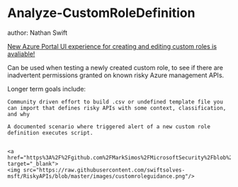 # Analyze-CustomRoleDefinition
author: Nathan Swift

[New Azure Portal UI experience for creating and editing custom roles is avaliable!](https://techcommunity.microsoft.com/t5/azure-active-directory-identity/creating-custom-roles-in-the-azure-portal-is-now-in-public/ba-p/1144697)

Can be used when testing a newly created custom role, to see if there are inadvertent permissions granted on known risky Azure management APIs. 

Longer term goals include:

    Community driven effort to build .csv or undefined template file you can import that defines risky APIs with some context, classification, and why

    A documented scenario where triggered alert of a new custom role definition executes script.


    <a href="https%3A%2F%2Fgithub.com%2FMarkSimos%2FMicrosoftSecurity%2Fblob%2Fmaster%2FAzure%20Security%20Compass%201.1%2FAzureSecurityCompassIndex.md" target="_blank">
    <img src="https://raw.githubusercontent.com/swiftsolves-msft/RiskyAPIs/blob/master/images/customroleguidance.png"/>
</a>